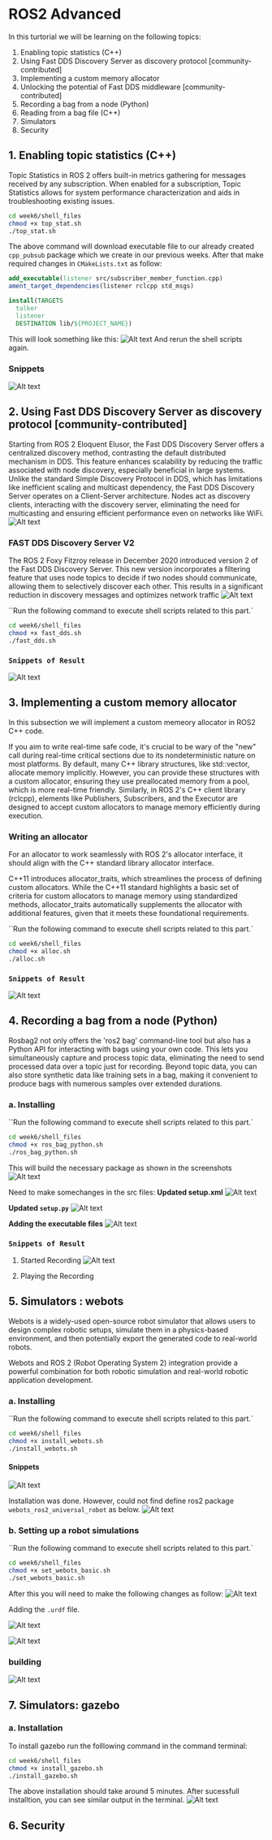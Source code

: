# ROS2 Advanced 

In this turtorial we will be learning on the following topics: 

1. Enabling topic statistics (C++)
2. Using Fast DDS Discovery Server as discovery protocol [community-contributed]
3. Implementing a custom memory allocator
4. Unlocking the potential of Fast DDS middleware [community-contributed]
5. Recording a bag from a node (Python)
6. Reading from a bag file (C++)
7. Simulators
8. Security

## 1. Enabling topic statistics (C++)
Topic Statistics in ROS 2 offers built-in metrics gathering for messages received by any subscription. When enabled for a subscription, Topic Statistics allows for system performance characterization and aids in troubleshooting existing issues.

```bash
cd week6/shell_files
chmod +x top_stat.sh
./top_stat.sh
```

The above command will download executable file to our already created `cpp_pubsub` package which we create in our previous weeks. After that make required changes in `CMakeLists.txt` as follow:
```cmake
add_executable(listener src/subscriber_member_function.cpp)
ament_target_dependencies(listener rclcpp std_msgs)

install(TARGETS
  talker
  listener
  DESTINATION lib/${PROJECT_NAME})
```
This will look something like this: 
![Alt text](image-13.png)
And rerun the shell scripts again. 

### Snippets
![Alt text](image.png)


## 2. Using Fast DDS Discovery Server as discovery protocol [community-contributed]
Starting from ROS 2 Eloquent Elusor, the Fast DDS Discovery Server offers a centralized discovery method, contrasting the default distributed mechanism in DDS. This feature enhances scalability by reducing the traffic associated with node discovery, especially beneficial in large systems. Unlike the standard Simple Discovery Protocol in DDS, which has limitations like inefficient scaling and multicast dependency, the Fast DDS Discovery Server operates on a Client-Server architecture. Nodes act as discovery clients, interacting with the discovery server, eliminating the need for multicasting and ensuring efficient performance even on networks like WiFi.
![Alt text](image-1.png)

### FAST DDS Discovery Server V2

The ROS 2 Foxy Fitzroy release in December 2020 introduced version 2 of the Fast DDS Discovery Server. This new version incorporates a filtering feature that uses node topics to decide if two nodes should communicate, allowing them to selectively discover each other. This results in a significant reduction in discovery messages and optimizes network traffic
![Alt text](image-2.png)

``Run the following command to execute shell scripts related to this part.`

```bash
cd week6/shell_files
chmod +x fast_dds.sh
./fast_dds.sh
```

### `Snippets of Result `
![Alt text](image-3.png)

## 3. Implementing a custom memory allocator
In this subsection we will implement a custom memeory allocator in ROS2 C++ code.


If you aim to write real-time safe code, it's crucial to be wary of the "new" call during real-time critical sections due to its nondeterministic nature on most platforms. By default, many C++ library structures, like std::vector, allocate memory implicitly. However, you can provide these structures with a custom allocator, ensuring they use preallocated memory from a pool, which is more real-time friendly. Similarly, in ROS 2's C++ client library (rclcpp), elements like Publishers, Subscribers, and the Executor are designed to accept custom allocators to manage memory efficiently during execution.

### Writing an allocator
For an allocator to work seamlessly with ROS 2's allocator interface, it should align with the C++ standard library allocator interface.

C++11 introduces allocator_traits, which streamlines the process of defining custom allocators. While the C++11 standard highlights a basic set of criteria for custom allocators to manage memory using standardized methods, allocator_traits automatically supplements the allocator with additional features, given that it meets these foundational requirements.

``Run the following command to execute shell scripts related to this part.`

```bash
cd week6/shell_files
chmod +x alloc.sh
./alloc.sh
```
### `Snippets of Result `
![Alt text](image-4.png)




## 4. Recording a bag from a node (Python)
Rosbag2 not only offers the 'ros2 bag' command-line tool but also has a Python API for interacting with bags using your own code. This lets you simultaneously capture and process topic data, eliminating the need to send processed data over a topic just for recording. Beyond topic data, you can also store synthetic data like training sets in a bag, making it convenient to produce bags with numerous samples over extended durations.


### a. Installing
``Run the following command to execute shell scripts related to this part.`

```bash
cd week6/shell_files
chmod +x ros_bag_python.sh
./ros_bag_python.sh
```
This will build the necessary package as shown in the screenshots
![Alt text](image-14.png)

Need to make somechanges in the src files: 
**Updated setup.xml**
![Alt text](image-15.png)

**Updated `setup.py`**
![Alt text](image-16.png)

**Adding the executable files**
![Alt text](image-17.png)

### `Snippets of Result`
1. Started Recording
![Alt text](image-18.png)

2. Playing the Recording

## 5. Simulators : webots

Webots is a widely-used open-source robot simulator that allows users to design complex robotic setups, simulate them in a physics-based environment, and then potentially export the generated code to real-world robots. 

Webots and ROS 2 (Robot Operating System 2) integration provide a powerful combination for both robotic simulation and real-world robotic application development. 

### a. Installing
``Run the following command to execute shell scripts related to this part.`

```bash
cd week6/shell_files
chmod +x install_webots.sh
./install_webots.sh
```
#### Snippets 
![Alt text](image-5.png)

Installation was done. However, could not find define ros2 package `webots_ros2_universal_robot` as below. 
![Alt text](image-6.png)


### b. Setting up a robot simulations
``Run the following command to execute shell scripts related to this part.`

```bash
cd week6/shell_files
chmod +x set_webots_basic.sh
./set_webots_basic.sh
```

After this you will need to make the following changes as follow: 
![Alt text](image-7.png)

Adding the `.urdf` file.

![Alt text](image-8.png)

![Alt text](image-9.png)

### **building**
![Alt text](image-10.png)






## 7. Simulators: gazebo

### a. Installation
To install gazebo run the folllowing command in the command terminal:

```bash
cd week6/shell_files
chmod +x install_gazebo.sh
./install_gazebo.sh
```
The above installation should take around 5 minutes. After sucessfull installtion, you can see similar output in the terminal.
![Alt text](image-12.png)
## 6. Security